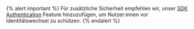 {% alert important %}
Für zusätzliche Sicherheit empfehlen wir, unser [SDK Authentication]({{site.baseurl}}/developer_guide/authentication/) Feature hinzuzufügen, um Nutzer:innen vor Identitätswechsel zu schützen.
{% endalert %}